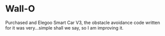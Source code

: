 # Wall-O
Purchased and Elegoo Smart Car V3, the obstacle avoidance code written for it was very...simple shall we say, so I am improving it. 
